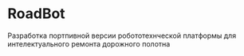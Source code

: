 # RoadBot
Разработка портпивной версии робототехнческой платформы для интелектуального ремонта дорожного полотна
